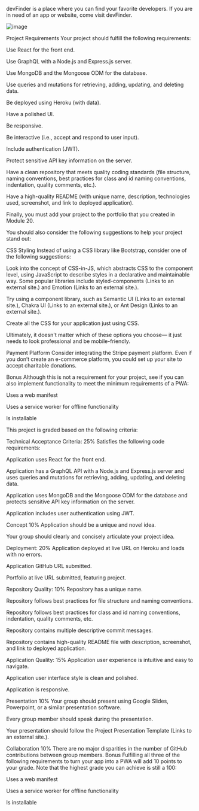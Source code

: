 devFinder is a place where you can find your favorite developers. If you are in need of an app or website, come visit devFinder.  

![image](https://user-images.githubusercontent.com/95004183/171749727-e463c07e-6e86-4c44-a26b-efd33d3b2c1c.png)


Project Requirements
Your project should fulfill the following requirements:

Use React for the front end.

Use GraphQL with a Node.js and Express.js server.

Use MongoDB and the Mongoose ODM for the database.

Use queries and mutations for retrieving, adding, updating, and deleting data.

Be deployed using Heroku (with data).

Have a polished UI.

Be responsive.

Be interactive (i.e., accept and respond to user input).

Include authentication (JWT).

Protect sensitive API key information on the server.

Have a clean repository that meets quality coding standards (file structure, naming conventions, best practices for class and id naming conventions, indentation, quality comments, etc.).

Have a high-quality README (with unique name, description, technologies used, screenshot, and link to deployed application).

Finally, you must add your project to the portfolio that you created in Module 20.

You should also consider the following suggestions to help your project stand out:

CSS Styling
Instead of using a CSS library like Bootstrap, consider one of the following suggestions:

Look into the concept of CSS-in-JS, which abstracts CSS to the component level, using JavaScript to describe styles in a declarative and maintainable way. Some popular libraries include styled-components (Links to an external site.) and Emotion (Links to an external site.).

Try using a component library, such as Semantic UI (Links to an external site.), Chakra UI (Links to an external site.), or Ant Design (Links to an external site.).

Create all the CSS for your application just using CSS.

Ultimately, it doesn't matter which of these options you choose— it just needs to look professional and be mobile-friendly.

Payment Platform
Consider integrating the Stripe payment platform. Even if you don’t create an e-commerce platform, you could set up your site to accept charitable donations.

Bonus
Although this is not a requirement for your project, see if you can also implement functionality to meet the minimum requirements of a PWA:

Uses a web manifest

Uses a service worker for offline functionality

Is installable

This project is graded based on the following criteria:

Technical Acceptance Criteria: 25%
Satisfies the following code requirements:

Application uses React for the front end.

Application has a GraphQL API with a Node.js and Express.js server and uses queries and mutations for retrieving, adding, updating, and deleting data.

Application uses MongoDB and the Mongoose ODM for the database and protects sensitive API key information on the server.

Application includes user authentication using JWT.

Concept 10%
Application should be a unique and novel idea.

Your group should clearly and concisely articulate your project idea.

Deployment: 20%
Application deployed at live URL on Heroku and loads with no errors.

Application GitHub URL submitted.

Portfolio at live URL submitted, featuring project.

Repository Quality: 10%
Repository has a unique name.

Repository follows best practices for file structure and naming conventions.

Repository follows best practices for class and id naming conventions, indentation, quality comments, etc.

Repository contains multiple descriptive commit messages.

Repository contains high-quality README file with description, screenshot, and link to deployed application.

Application Quality: 15%
Application user experience is intuitive and easy to navigate.

Application user interface style is clean and polished.

Application is responsive.

Presentation 10%
Your group should present using Google Slides, Powerpoint, or a similar presentation software.

Every group member should speak during the presentation.

Your presentation should follow the Project Presentation Template (Links to an external site.).

Collaboration 10%
There are no major disparities in the number of GitHub contributions between group members.
Bonus
Fulfilling all three of the following requirements to turn your app into a PWA will add 10 points to your grade. Note that the highest grade you can achieve is still a 100:

Uses a web manifest

Uses a service worker for offline functionality

Is installable

